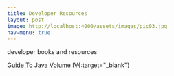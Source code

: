 ```yaml
---
title: Developer Resources
layout: post
image: http://localhost:4000/assets/images/pic03.jpg
nav-menu: true
---
```


developer books and resources


[Guide To Java Volume IV](https://gitlab.com/apavelescu/java-dev-resources/raw/master/dzone-guidetojava-volumeiv.pdf){:target="_blank"}
